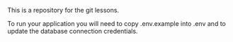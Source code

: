 This is a repository for the git lessons.

To run your application you will need to copy .env.example into .env and to update the database connection credentials.

